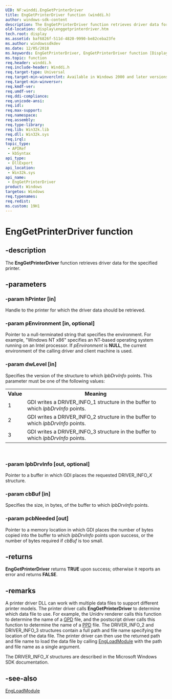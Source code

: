 ```yaml
---
UID: NF:winddi.EngGetPrinterDriver
title: EngGetPrinterDriver function (winddi.h)
author: windows-sdk-content
description: The EngGetPrinterDriver function retrieves driver data for the specified printer.
old-location: display\enggetprinterdriver.htm
tech.root: display
ms.assetid: baf6826f-511d-4820-9990-be82ceba23fe
ms.author: windowssdkdev
ms.date: 12/05/2018
ms.keywords: EngGetPrinterDriver, EngGetPrinterDriver function [Display Devices], display.enggetprinterdriver, gdifncs_0aead020-6bf8-4eda-8d72-dd2d59f4663d.xml, winddi/EngGetPrinterDriver
ms.topic: function
req.header: winddi.h
req.include-header: Winddi.h
req.target-type: Universal
req.target-min-winverclnt: Available in Windows 2000 and later versions of the Windows operating systems.
req.target-min-winversvr: 
req.kmdf-ver: 
req.umdf-ver: 
req.ddi-compliance: 
req.unicode-ansi: 
req.idl: 
req.max-support: 
req.namespace: 
req.assembly: 
req.type-library: 
req.lib: Win32k.lib
req.dll: Win32k.sys
req.irql: 
topic_type:
 - APIRef
 - kbSyntax
api_type:
 - DllExport
api_location:
 - Win32k.sys
api_name:
 - EngGetPrinterDriver
product: Windows
targetos: Windows
req.typenames: 
req.redist: 
ms.custom: 19H1
---
```


# EngGetPrinterDriver function


## -description


The <b>EngGetPrinterDriver</b> function retrieves driver data for the specified printer.


## -parameters




### -param hPrinter [in]

Handle to the printer for which the driver data should be retrieved.


### -param pEnvironment [in, optional]

Pointer to a null-terminated string that specifies the environment. For example, "Windows NT x86" specifies an NT-based operating system running on an Intel processor. If <i>pEnvironment</i> is <b>NULL</b>, the current environment of the calling driver and client machine is used.


### -param dwLevel [in]

Specifies the version of the structure to which <i>lpbDrvInfo</i> points. This parameter must be one of the following values:

<table>
<tr>
<th>Value</th>
<th>Meaning</th>
</tr>
<tr>
<td>
1

</td>
<td>
GDI writes a DRIVER_INFO_1 structure in the buffer to which <i>lpbDrvInfo</i> points.

</td>
</tr>
<tr>
<td>
2

</td>
<td>
GDI writes a DRIVER_INFO_2 structure in the buffer to which <i>lpbDrvInfo</i> points.

</td>
</tr>
<tr>
<td>
3

</td>
<td>
GDI writes a DRIVER_INFO_3 structure in the buffer to which <i>lpbDrvInfo</i> points.

</td>
</tr>
</table>
 


### -param lpbDrvInfo [out, optional]

Pointer to a buffer in which GDI places the requested DRIVER_INFO_<i>X</i> structure.


### -param cbBuf [in]

Specifies the size, in bytes, of the buffer to which <i>lpbDrvInfo</i> points.


### -param pcbNeeded [out]

Pointer to a memory location in which GDI places the number of bytes copied into the buffer to which <i>lpbDrvInfo</i> points upon success, or the number of bytes required if <i>cbBuf</i> is too small.


## -returns



<b>EngGetPrinterDriver</b> returns <b>TRUE</b> upon success; otherwise it reports an error and returns <b>FALSE</b>.




## -remarks



A printer driver DLL can work with multiple data files to support different printer models. The printer driver calls <b>EngGetPrinterDriver</b> to determine which data file to use. For example, the Unidrv renderer calls this function to determine the name of a <a href="https://msdn.microsoft.com/f67c673d-c6f0-49f0-850a-d8b00e99ddd4">GPD</a> file, and the postscript driver calls this function to determine the name of a <a href="https://msdn.microsoft.com/139a10e9-203b-499b-9291-8537eae9189c">PPD</a> file. The DRIVER_INFO_2 and DRIVER_INFO_3 structures contain a full path and file name specifying the location of the data file. The printer driver can then use the returned path and file name to load the data file by calling <a href="https://msdn.microsoft.com/0327d3f0-f9ee-4715-aa0e-ad1d0544a1ff">EngLoadModule</a> with the path and file name as a single argument.

The DRIVER_INFO_<i>X</i> structures are described in the Microsoft Windows SDK documentation.




## -see-also




<a href="https://msdn.microsoft.com/0327d3f0-f9ee-4715-aa0e-ad1d0544a1ff">EngLoadModule</a>
 

 

